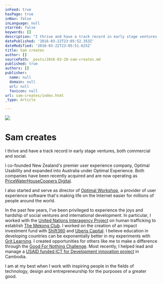 ```yaml
---
inFeed: true
hasPage: true
inNav: false
inLanguage: null
starred: false
keywords: []
description: "I thrive and have a track record in early stage ventures, both commercial and social.\_"
datePublished: '2016-03-22T23:05:52.353Z'
dateModified: '2016-03-22T23:05:51.625Z'
title: Sam creates
author: []
sourcePath: _posts/2016-03-20-sam-creates.md
published: true
authors: []
publisher:
  name: null
  domain: null
  url: null
  favicon: null
url: sam-creates/index.html
_type: Article

---
```

![](https://the-grid-user-content.s3-us-west-2.amazonaws.com/6e85d128-557a-4754-967d-6de795f171c6.jpg)

# Sam creates

I thrive and have a track record in early stage ventures, both commercial and social. 

I co-founded New Zealand's premier user experience company, Optimal Usability and expanded into Australia under Optimal Experience. Both companies have been recently acquired and are now operating as [PriceWaterHouseCoopers Digital][0].

I also started and serve as director of [Optimal Workshop][1], a provider of user experience software that's making life on the Internet easier for millions of people around the world.

In the past few years, I've been privileged to experience the joys and hardship of social ventures and international development. In particular, I worked with the [United Nations Interagency Project][2] on human trafficking to establish [The Mekong Club][3]. I worked on the creation of an impact investment fund  with [Shift360][4] and [Uberis Capital][5]. I believe education in developing countries can be exponentially better in my experiments with [Grit Learning][6]. I created opportunities for others like me to make a difference through the [Good For Nothing Challenge][7]. Most recently, I helped lead and manage a [USAID funded ICT for Development innovation project][8] in Cambodia. 

I am at my best when I work with inspiring people in the fields of technology, design and entrepreneurship for the purposes of a greater good.

[0]: https://digital.pwc.co.nz/
[1]: http://www.optimalworkshop.com/
[2]: http://www.no-trafficking.org/index.html
[3]: http://themekongclub.org/
[4]: http://www.shift360.ch/
[5]: http://www.uberiscapital.com/home/
[6]: http://gritlearning.com/
[7]: http://www.gfnchallenge.org/
[8]: http://www.development-innovations.org/